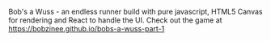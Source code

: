 Bob's a Wuss - an endless runner build with pure javascript, HTML5 Canvas for rendering and React to handle the UI.
Check out the game at https://bobzinee.github.io/bobs-a-wuss-part-1
